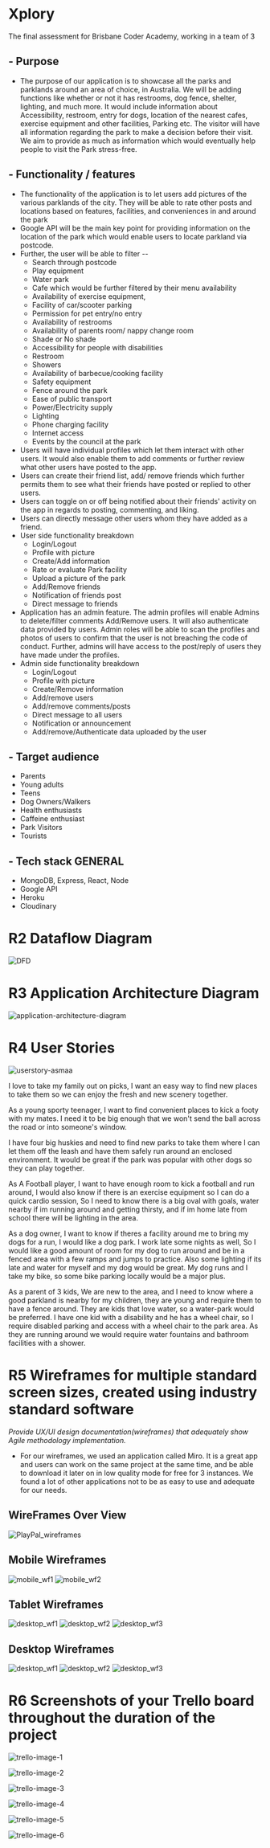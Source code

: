 # Xplory
The final assessment for Brisbane Coder Academy, working in a team of 3 

## - Purpose
- The purpose of our application is to showcase all the parks and parklands around an area of choice, in Australia.
We will be adding functions like whether or not it has restrooms, dog fence, shelter, lighting, and much more. It would include information about Accessibility, restroom, entry for dogs, location of the nearest cafes, exercise equipment and other facilities, Parking etc. The visitor will have all information regarding the park to make a decision before their visit. We aim to provide as much as information which would eventually help people to visit the Park stress-free. 

## - Functionality / features
- The functionality of the application is to let users add pictures of the various parklands of the city. They will be able to rate other posts and locations  based on features, facilities, and conveniences in and around the park
- Google API will be the main key point for providing information on the location of the park which would enable users to locate parkland via postcode.
- Further, the user will be able to filter --
  - Search through postcode
  - Play equipment
  - Water park
  - Cafe which would be further filtered by their menu availability
  - Availability of exercise equipment,
  - Facility of car/scooter parking
  - Permission for pet entry/no entry
  - Availability of restrooms
  - Availability of parents room/ nappy change room
  - Shade or No shade
  - Accessibility for people with disabilities
  - Restroom
  - Showers
  - Availability of barbecue/cooking facility
  - Safety equipment
  - Fence around the park
  - Ease of public transport
  - Power/Electricity supply
  - Lighting
  - Phone charging facility
  - Internet access
  - Events by the council at the park   
- Users will have individual profiles which let them interact with other users. It would also enable them to add comments or further review what other users have posted to the app.
- Users can create their friend list, add/ remove friends which further permits them to see what their friends have posted or replied to other users.
- Users can toggle on or off being notified about their friends' activity on the app in regards to posting, commenting, and liking.
- Users can directly message other users whom they have added as a friend.
- User side functionality breakdown 
  - Login/Logout
  - Profile with picture
  - Create/Add information
  - Rate or evaluate Park facility
  - Upload a picture of the park
  - Add/Remove friends
  - Notification of friends post
  - Direct message to friends
- Application has an admin feature. The admin profiles will enable Admins to delete/filter comments Add/Remove users. It will also authenticate data provided by users. Admin roles will be able to scan the profiles and photos of users to confirm that the user is not breaching the code of conduct. Further, admins will have access to the post/reply of users they have made under the profiles.
- Admin side functionality breakdown
  - Login/Logout
  - Profile with picture
  - Create/Remove information
  - Add/remove users
  - Add/remove comments/posts
  - Direct message to all users
  - Notification or announcement
  - Add/remove/Authenticate data uploaded by the user


## - Target audience

- Parents
- Young adults 
- Teens
- Dog Owners/Walkers
- Health enthusiasts 
- Caffeine enthusiast 
- Park Visitors
- Tourists 


## - Tech stack	GENERAL

- MongoDB, Express, React, Node
- Google API
- Heroku 
- Cloudinary 

# R2	Dataflow Diagram
![DFD](https://user-images.githubusercontent.com/72952429/126571742-85109679-c060-4200-a355-b83b09896c2b.JPG)

# R3	Application Architecture Diagram
![application-architecture-diagram](https://user-images.githubusercontent.com/72952429/126432312-34f8c145-a58f-4af0-b230-4d5020ff10e0.JPG)


# R4	User Stories

![userstory-asmaa](https://user-images.githubusercontent.com/72952429/126575566-6c4d946b-c9a8-406e-9c96-6f76fdcc6c6f.png)


I love to take my family out on picks, I want an easy way to find new places to take them so we can enjoy the fresh and new scenery together. 

As a young sporty teenager, I want to find convenient places to kick a footy with my mates. I need it to be big enough that we won't send the ball across the road or into someone's window.

I have four big huskies and need to find new parks to take them where I can let them off the leash and have them safely run around an enclosed environment. It would be great if the park was popular with other dogs so they can play together.

As A Football player,
I want to have enough room to kick a football and run around, I would also know if there is an exercise equipment so I can do a quick cardio session,
So I need to know there is a big oval with goals, water nearby if im running around and getting thirsty, and if im home late from school there will be lighting in the area.

As a dog owner,
I want to know if theres a facility around me to bring my dogs for a run, I would like a dog park. I work late some nights as well,
So I would like a good amount of room for my dog to run around and be in a fenced area with a few  ramps and jumps to practice. Also some lighting if its late and water for myself and my dog would be great. My dog runs and I take my bike, so some bike parking locally would be a major plus.

As a parent of 3 kids,
We are new to the area, and I need to know where a good parkland is nearby for my children, they are young and require them to have a fence around. They are kids that love water, so a water-park would be preferred. I have one kid with a disability and he has a wheel chair, so I require disabled parking and access with a wheel chair to the park area. As they are running around we would require water fountains and bathroom facilities with a shower.


# R5	Wireframes for multiple standard screen sizes, created using industry standard software
*Provide UX/UI design documentation(wireframes) that adequately show Agile methodology implementation.*

- For our wireframes, we used an application called Miro.
  It is a great app and users can work on the same project at the same time, and be able to download it later on in low quality mode for free for 3 instances. We found a lot of other applications not to be as easy to use and adequate for our needs.

## WireFrames Over View

![PlayPal_wireframes](https://user-images.githubusercontent.com/72953372/126585828-7f6e1790-28d6-40cb-a311-a55013ce90c8.png)



## Mobile Wireframes

![mobile_wf1](https://user-images.githubusercontent.com/72953372/126584893-52787a21-309c-44d4-a90c-605439b506bb.png)
![mobile_wf2](https://user-images.githubusercontent.com/72953372/126584914-a135a29e-4a66-47bc-88b8-fe84197e57fa.png)


## Tablet Wireframes

![desktop_wf1](https://user-images.githubusercontent.com/72953372/126584937-b418f8f5-ccb0-440b-85a0-f27feee24d8a.png)
![desktop_wf2](https://user-images.githubusercontent.com/72953372/126584949-d192e36d-872c-4c2e-8cd3-f116c87fbe72.png)
![desktop_wf3](https://user-images.githubusercontent.com/72953372/126584968-55ba182c-a720-448f-9d18-deb2918d3811.png)



## Desktop Wireframes

![desktop_wf1](https://user-images.githubusercontent.com/72953372/126584758-4c9b9db5-d356-4cfd-9a15-a7922bd7c375.png)
![desktop_wf2](https://user-images.githubusercontent.com/72953372/126584815-6103b42f-df0a-4008-80e4-f3c1263734e8.png)
![desktop_wf3](https://user-images.githubusercontent.com/72953372/126584830-9db7c974-f0a3-47b3-abc7-a037ab37b077.png)


# R6	Screenshots of your Trello board throughout the duration of the project
![trello-image-1](https://user-images.githubusercontent.com/72952429/126571883-d3a7ce6f-db4c-4e1e-88d2-3461b12fe622.png)

![trello-image-2](https://user-images.githubusercontent.com/72952429/126571884-f1c15b64-a09c-4ff0-8c43-78caa0137304.png)

![trello-image-3](https://user-images.githubusercontent.com/72952429/126571886-ab337482-6651-4e48-9acf-12beac1aed05.png)

![trello-image-4](https://user-images.githubusercontent.com/72952429/126571891-baa81972-5e36-45e4-a4f6-4b39ba3efbc4.png)

![trello-image-5](https://user-images.githubusercontent.com/72952429/126578179-8f89b2a5-3b5a-481c-b915-319d77666769.png)

![trello-image-6](https://user-images.githubusercontent.com/72952429/126578181-05e8d412-619d-4186-8838-9f383c8828a4.png)